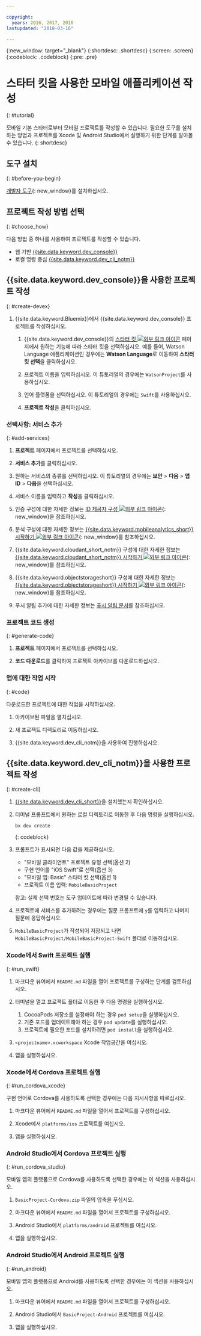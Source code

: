 ```yaml
---

copyright:
  years: 2016, 2017, 2018
lastupdated: "2018-03-16"

---
```


{:new_window: target="_blank"}
{:shortdesc: .shortdesc}
{:screen: .screen}
{:codeblock: .codeblock}
{:pre: .pre}

# 스타터 킷을 사용한 모바일 애플리케이션 작성
{: #tutorial}

모바일 기본 스타터로부터 모바일 프로젝트를 작성할 수 있습니다. 필요한 도구를 설치하는 방법과 프로젝트를 Xcode 및 Android Studio에서 실행하기 위한 단계를 알아볼 수 있습니다.
{: shortdesc}

## 도구 설치
{: #before-you-begin}

[개발자 도구](/docs/cli/idt/index.html#add-cli){: new_window}를 설치하십시오. 


## 프로젝트 작성 방법 선택
{: #choose_how}

다음 방법 중 하나를 사용하여 프로젝트를 작성할 수 있습니다. 
- 웹 기반 [{{site.data.keyword.dev_console}}](#create-devex)
- 로컬 명령 중심 [{{site.data.keyword.dev_cli_notm}}](#create-cli)


## {{site.data.keyword.dev_console}}을 사용한 프로젝트 작성
{: #create-devex}

1. {{site.data.keyword.Bluemix}}에서 {{site.data.keyword.dev_console}} 프로젝트를 작성하십시오. 

    1. {{site.data.keyword.dev_console}}의 [스타터 킷 ![외부 링크 아이콘](../../icons/launch-glyph.svg "외부 링크 아이콘")](https://console.ng.bluemix.net/developer/appservice/starter-kits/) 페이지에서 원하는 기능에 따라 스타터 킷을 선택하십시오. 예를 들어, Watson Language 애플리케이션인 경우에는 **Watson Language**로 이동하여 **스타터 킷 선택**을 클릭하십시오. 

    2. 프로젝트 이름을 입력하십시오. 이 튜토리얼의 경우에는 `WatsonProject`를 사용하십시오.    

    3. 언어 플랫폼을 선택하십시오. 이 튜토리얼의 경우에는 `Swift`를 사용하십시오. 

    4. **프로젝트 작성**을 클릭하십시오. 

### 선택사항: 서비스 추가
{: #add-services}

1. **프로젝트** 페이지에서 프로젝트를 선택하십시오. 

2. **서비스 추가**를 클릭하십시오. 

3. 원하는 서비스의 종류를 선택하십시오. 이 튜토리얼의 경우에는 **보안** > **다음** > **앱 ID** > **다음**을 선택하십시오. 

4. 서비스 이름을 입력하고 **작성**을 클릭하십시오.

5. 인증 구성에 대한 자세한 정보는 [ID 제공자 구성 ![외부 링크 아이콘](../../icons/launch-glyph.svg "외부 링크 아이콘")](/docs/services/appid/identity-providers.html){: new_window}을 참조하십시오. 

6. 분석 구성에 대한 자세한 정보는 [{{site.data.keyword.mobileanalytics_short}} 시작하기 ![외부 링크 아이콘](../../icons/launch-glyph.svg "외부 링크 아이콘")](/docs/services/mobileanalytics/index.html){: new_window}를 참조하십시오. 

7. {{site.data.keyword.cloudant_short_notm}} 구성에 대한 자세한 정보는 [{{site.data.keyword.cloudant_short_notm}} 시작하기 ![외부 링크 아이콘](../../icons/launch-glyph.svg "외부 링크 아이콘")](/docs/services/Cloudant/index.html){: new_window}를 참조하십시오. 

8. {{site.data.keyword.objectstorageshort}} 구성에 대한 자세한 정보는 [{{site.data.keyword.objectstorageshort}} 시작하기 ![외부 링크 아이콘](../../icons/launch-glyph.svg "외부 링크 아이콘")](/docs/services/ObjectStorage/index.html){: new_window}를 참조하십시오. 

9. 푸시 알림 추가에 대한 자세한 정보는 [푸시 알림 문서](/docs/services/mobilepush/c_overview_push.html#overview-push)를 참조하십시오. 

### 프로젝트 코드 생성
{: #generate-code}

1. **프로젝트** 페이지에서 프로젝트를 선택하십시오. 

2. **코드 다운로드**를 클릭하여 프로젝트 아카이브를 다운로드하십시오. 


### 앱에 대한 작업 시작
{: #code}

다운로드한 프로젝트에 대한 작업을 시작하십시오. 

1. 아카이브된 파일을 펼치십시오. 

2. 새 프로젝트 디렉토리로 이동하십시오. 

3. {{site.data.keyword.dev_cli_notm}}을 사용하여 진행하십시오. 


## {{site.data.keyword.dev_cli_notm}}을 사용한 프로젝트 작성
{: #create-cli}

1. [{{site.data.keyword.dev_cli_short}}](/docs/cli/idt/index.html)을 설치했는지 확인하십시오. 

2. 터미널 프롬프트에서 원하는 로컬 디렉토리로 이동한 후 다음 명령을 실행하십시오. 

	```
	bx dev create
	```
	{: codeblock}

3. 프롬프트가 표시되면 다음 값을 제공하십시오. 

	* "모바일 클라이언트" 프로젝트 유형 선택(옵션 2)
	* 구현 언어를 "iOS Swift"로 선택(옵션 3)
	* "모바일 앱: Basic" 스타터 킷 선택(옵션 1)
	* 프로젝트 이름 입력: `MobileBasicProject`

    참고: 실제 선택 번호는 도구 업데이트에 따라 변경될 수 있습니다. 

4. 프로젝트에 서비스를 추가하려는 경우에는 질문 프롬프트에 `y`를 입력하고 나머지 질문에 응답하십시오. 

5. `MobileBasicProject`가 작성되어 저장되고 나면 `MobileBasicProject/MobileBasicProject-Swift` 폴더로 이동하십시오. 

### Xcode에서 Swift 프로젝트 실행
{: #run_swift}

1. 마크다운 뷰어에서 `README.md` 파일을 열어 프로젝트를 구성하는 단계를 검토하십시오. 

2. 터미널을 열고 프로젝트 폴더로 이동한 후 다음 명령을 실행하십시오. 
    1. CocoaPods 저장소를 설정해야 하는 경우 `pod setup`을 실행하십시오.
    2. 기존 포드를 업데이트해야 하는 경우 `pod update`를 실행하십시오.
    3. 프로젝트에 필요한 포드를 설치하려면 `pod install`을 실행하십시오. 

3. `<projectname>.xcworkspace` Xcode 작업공간을 여십시오. 

4. 앱을 실행하십시오.

### Xcode에서 Cordova 프로젝트 실행
{: #run_cordova_xcode}

구현 언어로 Cordova를 사용하도록 선택한 경우에는 다음 지시사항을 따르십시오. 

1. 마크다운 뷰어에서 `README.md` 파일을 열어서 프로젝트를 구성하십시오.

2. Xcode에서 `platforms/ios` 프로젝트를 여십시오. 

3. 앱을 실행하십시오.


### Android Studio에서 Cordova 프로젝트 실행
{: #run_cordova_studio}

모바일 앱의 플랫폼으로 Cordova를 사용하도록 선택한 경우에는 이 섹션을 사용하십시오. 

1. `BasicProject-Cordova.zip` 파일의 압축을 푸십시오. 

2. 마크다운 뷰어에서 `README.md` 파일을 열어서 프로젝트를 구성하십시오.

3. Android Studio에서 `platforms/android` 프로젝트를 여십시오. 

4. 앱을 실행하십시오.


### Android Studio에서 Android 프로젝트 실행
{: #run_android}

모바일 앱의 플랫폼으로 Android를 사용하도록 선택한 경우에는 이 섹션을 사용하십시오. 

1. 마크다운 뷰어에서 `README.md` 파일을 열어서 프로젝트를 구성하십시오.

2. Android Studio에서 `BasicProject-Android` 프로젝트를 여십시오. 

3. 앱을 실행하십시오.
